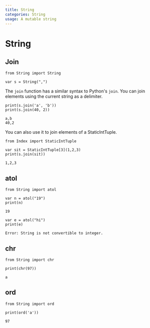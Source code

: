 ```yaml
---
title: String
categories: String
usage: A mutable string
---
```

# String

## Join


```mojo
from String import String

var s = String(",")
```

The `join` function has a similar syntax to Python's `join`. You can join elements using the current string as a delimiter.


```mojo
print(s.join('a', 'b'))
print(s.join(40, 2))
```

    a,b
    40,2


You can also use it to join elements of a StaticIntTuple.


```mojo
from Index import StaticIntTuple

var sit = StaticIntTuple[3](1,2,3)
print(s.join(sit))
```

    1,2,3


## atol


```mojo
from String import atol

var n = atol("19")
print(n)
```

    19



```mojo
var e = atol("hi")
print(e)
```

    Error: String is not convertible to integer.


## chr


```mojo
from String import chr

print(chr(97))
```

    a


## ord


```mojo
from String import ord

print(ord('a'))
```

    97
